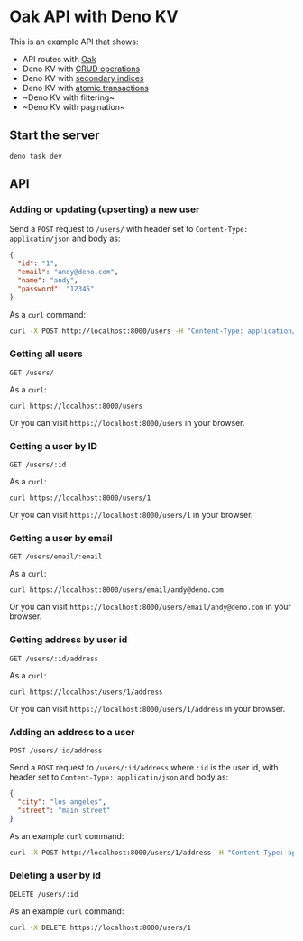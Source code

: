 # Oak API with Deno KV

This is an example API that shows:
- API routes with [Oak](https://deno.land/x/oak)
- Deno KV with [CRUD operations](https://en.wikipedia.org/wiki/Create,_read,_update_and_delete)
- Deno KV with [secondary indices](https://deno.com/manual/runtime/kv/secondary_indexes)
- Deno KV with [atomic transactions](https://deno.com/manual/runtime/kv/transactions)
- ~Deno KV with filtering~
- ~Deno KV with pagination~

## Start the server

```
deno task dev
```

## API

### Adding or updating (upserting) a new user

Send a `POST` request to `/users/` with header set to `Content-Type: applicatin/json` and body as:

```json
{
  "id": "1",
  "email": "andy@deno.com",
  "name": "andy",
  "password": "12345"
}
```

As a `curl` command:

```bash
curl -X POST http://localhost:8000/users -H "Content-Type: application/json" -d '{ "id": "1", "email": "andy@deno.com", "name": "andy", "password": "12345" }'
```

### Getting all users

```
GET /users/
```

As a `curl`:

```
curl https://localhost:8000/users
```

Or you can visit `https://localhost:8000/users` in your browser.

### Getting a user by ID

```
GET /users/:id
```

As a `curl`:

```
curl https://localhost:8000/users/1
```

Or you can visit `https://localhost:8000/users/1` in your browser.

### Getting a user by email

```
GET /users/email/:email
```

As a `curl`:

```
curl https://localhost:8000/users/email/andy@deno.com
```

Or you can visit `https://localhost:8000/users/email/andy@deno.com` in your browser.

### Getting address by user id

```
GET /users/:id/address
```

As a `curl`:

```
curl https://localhost/users/1/address
```

Or you can visit `https://localhost:8000/users/1/address` in your browser.

### Adding an address to a user

```
POST /users/:id/address
```

Send a `POST` request to `/users/:id/address` where `:id` is the user id, with header set to `Content-Type: applicatin/json` and body as:

```json
{
  "city": "los angeles",
  "street": "main street"
}
```

As an example `curl` command:

```bash
curl -X POST http://localhost:8000/users/1/address -H "Content-Type: application/json" -d '{ "city": "los angeles", "street": "main street" }'
```

### Deleting a user by id

```
DELETE /users/:id
```

As an example `curl` command:

```bash
curl -X DELETE https://localhost:8000/users/1
```

